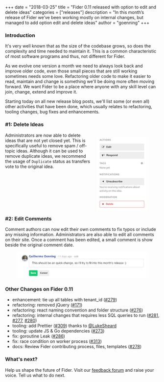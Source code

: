 +++
date = "2018-03-25"
title = "Fider 0.11 released with option to edit and delete ideas"
categories = ["releases"]
description = "In this month’s release of Fider we’ve been working mostly on internal changes, but managed to add option edit and delete ideas"
author = "goenning"
+++

### Introduction

It's very well known that as the size of the codebase grows, so does the complexity and time needed to maintain it. This is a common characteristic of most software programs and thus, not different for Fider.

As we evolve one version a month we need to always look back and improve older code, even those small pieces that are still working sometimes needs some love. Refactoring older code to make it easier to read, maintain and change is something we'll be doing more often moving forward. We want Fider to be a place where anyone with any skill level can join, change, extend and improve it.

Starting today on all new release blog posts, we'll list some (or even all) other activities that have been done, which usually relates to refactoring, tooling changes, bug fixes and enhancements.

### #1: Delete Ideas

<figure style="float:right;margin-left:20px;">
  <img src="/images/blog/delete-idea-button.png" />
</figure>

Administrators are now able to delete ideas that are not yet closed yet. This is specifically useful to remove spam / off-topic ideas. Although it can be used to remove duplicate ideas, we recommend the usage of `Duplicate` status as transfers vote to the original idea.

<div style="clear:both;" />

### #2: Edit Comments

Comment authors can now edit their own comments to fix typos or include any missing information. Administrators are also able to edit all comments on their site. Once a comment has been edited, a small comment is show beside the original comment date.

<figure>
  <img src="/images/blog/edit-comments.png" />
</figure>

### Other Changes on Fider 0.11

- enhancement: tie up all tables with tenant_id ([#279](https://github.com/getfider/fider/issues/279)) 
- refactoring: removed jQuery ([#171](https://github.com/getfider/fider/issues/171))
- refactoring: react naming convention and folder structure ([#276](https://github.com/getfider/fider/issues/276))
- refactoring: internal changes that requires less SQL queries to run ([#281](https://github.com/getfider/fider/issues/281), [#277](https://github.com/getfider/fider/issues/277), [#280](https://github.com/getfider/fider/issues/280))
- tooling: add Prettier ([#309](https://github.com/getfider/fider/issues/309)) thanks to [@LukeSheard](https://github.com/LukeSheard)
- tooling: update JS & Go dependencies ([#273](https://github.com/getfider/fider/issues/273))
- fix: goroutine Leak ([#286](https://github.com/getfider/fider/issues/286))
- fix: race condition on worker process ([#313](https://github.com/getfider/fider/issues/313))
- docs: Review Fider contributing process, files, templates ([#278](https://github.com/getfider/fider/issues/278))

### What's next?

Help us shape the future of Fider. Visit our [feedback forum](https://feedback.fider.io/) and raise your voice. Tell us what to do next.
